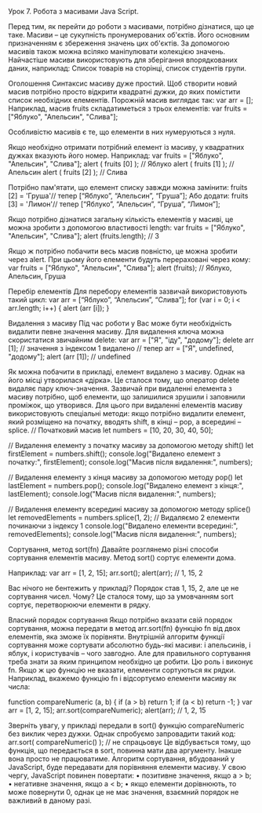 Урок 7. Робота з масивами Java Script.

Перед тим, як перейти до роботи з масивами, потрібно дізнатися, що це таке.
Масиви – це сукупність пронумерованих об'єктів. Його основним
призначенням є збереження значень цих об'єктів.
За допомогою масивів також можна всіляко маніпулювати колекцією
значень.
Найчастіше масиви використовують для зберігання впорядкованих даних, наприклад:
Список товарів на сторінці, список студентів групи.

Оголошення
Синтаксис масиву дуже простий. Щоб створити новий масив потрібно просто
відкрити квадратні дужки, до яких помістити список необхідних
елементів.
Порожній масив виглядає так:
var arr = [];
Наприклад, масив fruits складатиметься з трьох елементів:
var fruits = ["Яблуко", "Апельсин", "Слива"];

Особливістю масивів є те, що елементи в них нумеруються з нуля.

Якщо необхідно отримати потрібний елемент із масиву, у квадратних дужках
вказують його номер. 
Наприклад:
var fruits = ["Яблуко", "Апельсин", "Слива"];
alert ( fruits [0] ); // Яблуко
alert ( fruits [1] ); // Апельсин
alert ( fruits [2] ); //	Слива

Потрібно пам'ятати, що елемент списку завжди можна замінити:
fruits [2] = 'Груша'// тепер [“Яблуко”, “Апельсин”, “Груша”];
Або додати:
fruits [3] = 'Лимон'// тепер [“Яблуко”, “Апельсин”, “Груша”, “Лимон”];

Якщо потрібно дізнатися загальну кількість елементів у масиві, це можна зробити з
допомогою властивості length: var fruits = ["Яблуко", "Апельсин", "Слива"];
alert (fruits.length); // 3

Якщо ж потрібно побачити весь масив повністю, це можна зробити через alert.
При цьому його елементи будуть перераховані через кому:
var fruits = ["Яблуко", "Апельсин", "Слива"];
alert (fruits); // Яблуко, Апельсин, Груша


Перебір елементів
Для перебору елементів зазвичай використовують такий цикл: 
var arr = [“Яблуко”, “Апельсин”, “Слива”];
for (var i = 0; i < arr.length; i++) {
alert (arr [i]);
}


Видалення з масиву
Під час роботи у Вас може бути необхідність видалити певне
значення масиву. Для видалення ключа можна скористатися звичайним delete: 
var arr = ["Я", "іду", "додому"];
delete arr [1]; // значення з індексом 1 видалено
// тепер arr = ["Я", undefined, "додому"];
alert (arr [1]); // undefined

Як можна побачити в прикладі, елемент видалено з масиву. Однак на його місці
утворилася «дірка».
Це сталося тому, що оператор delete видаляє пару ключ-значення.
Зазвичай при видаленні елемента з масиву потрібно, щоб елементи, що залишилися
зрушили і заповнили проміжок, що утворився.
Для цього при видаленні елементів масиву використовують спеціальні методи:
якщо потрібно видалити елемент, який розміщено на початку, вводять shift, в кінці –
pop, а всередині – splice.
// Початковий масив
let numbers = [10, 20, 30, 40, 50];

// Видалення елементу з початку масиву за допомогою методу shift()
let firstElement = numbers.shift();
console.log("Видалено елемент з початку:", firstElement);
console.log("Масив після видалення:", numbers);

// Видалення елементу з кінця масиву за допомогою методу pop()
let lastElement = numbers.pop();
console.log("Видалено елемент з кінця:", lastElement);
console.log("Масив після видалення:", numbers);

// Видалення елементу всередині масиву за допомогою методу splice()
let removedElements = numbers.splice(1, 2); // Видаляємо 2 елементи починаючи з індексу 1
console.log("Видалено елементи всередині:", removedElements);
console.log("Масив після видалення:", numbers);


Сортування, метод sort(fn)
Давайте розглянемо різні способи сортування елементів масиву.
Метод sort() сортує елементи дома. 

Наприклад:
var arr = [1, 2, 15];
arr.sort();
alert(arr); // 1, 15, 2

Вас нічого не бентежить у прикладі? Порядок став 1, 15, 2, але це не сортування
чисел. Чому?
Це сталося тому, що за умовчанням sort сортує, перетворюючи елементи в рядку.


Власний порядок сортування
Якщо потрібно вказати свій порядок сортування, можна передати в метод
arr.sort(fn) функцію fn від двох елементів, яка зможе їх порівняти.
Внутрішній алгоритм функції сортування може сортувати абсолютно
будь-які масиви: і апельсинів, і яблук, і користувачів – чого завгодно. Але для
правильного сортування треба знати за яким принципом необхідно це робити. 
Цю роль і виконує fn.
Якщо ж цю функцію не вказати, елементи сортуються як рядки.
Наприклад, вкажемо функцію fn і відсортуємо елементи масиву як числа:

function compareNumeric (a, b) {
if (a > b) return 1;
if (a < b) return -1;
}
var arr = [1, 2, 15];
arr.sort(compareNumeric);
alert(arr); // 1, 2, 15

Зверніть увагу, у прикладі передали в sort() функцію compareNumeric без
виклик через дужки. Однак спробуємо запровадити такий код:
arr.sort( compareNumeric() ); // не спрацьовує
Це відбувається тому, що функція, що передається в sort, повинна мати два
аргументу. Інакше вона просто не працюватиме.
Алгоритм сортування, вбудований у JavaScript, буде передавати для порівняння
елементи масиву. У свою чергу, JavaScript повинен повертати:
• позитивне значення, якщо a > b;
• негативне значення, якщо a < b;
• якщо елементи дорівнюють, то може повернути 0, однак це не має
значення, взаємний порядок не важливий в даному разі.